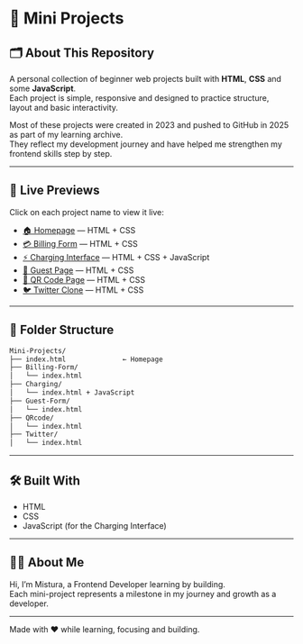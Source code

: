 # 🌟 Mini Projects

## 🗂️ About This Repository

A personal collection of beginner web projects built with **HTML**, **CSS** and some **JavaScript**.  
Each project is simple, responsive and designed to practice structure, layout and basic interactivity.

Most of these projects were created in 2023 and pushed to GitHub in 2025 as part of my learning archive.  
They reflect my development journey and have helped me strengthen my frontend skills step by step.

---

## 🔗 Live Previews

Click on each project name to view it live:

- [🏠 Homepage](https://turahrae.github.io/Mini-Projects/) — HTML + CSS  
- [💳 Billing Form](https://turahrae.github.io/Mini-Projects/Billing-Form/) — HTML + CSS  
- [⚡ Charging Interface](https://turahrae.github.io/Mini-Projects/Charging/) — HTML + CSS + JavaScript  
- [🧾 Guest Page](https://turahrae.github.io/Mini-Projects/Guest/) — HTML + CSS  
- [🔲 QR Code Page](https://turahrae.github.io/Mini-Projects/QRcode/) — HTML + CSS  
- [🐦 Twitter Clone](https://turahrae.github.io/Mini-Projects/Twt/) — HTML + CSS  

---

## 📁 Folder Structure

```bash
Mini-Projects/
├── index.html              ← Homepage 
├── Billing-Form/
│   └── index.html
├── Charging/
│   └── index.html + JavaScript
├── Guest-Form/
│   └── index.html
├── QRcode/
│   └── index.html
├── Twitter/
│   └── index.html
```

---

## 🛠️ Built With

- HTML  
- CSS  
- JavaScript (for the Charging Interface)

---

## 👩‍💻 About Me

Hi, I’m Mistura, a Frontend Developer learning by building.  
Each mini-project represents a milestone in my journey and growth as a developer.

---

Made with ❤️ while learning, focusing and building.
